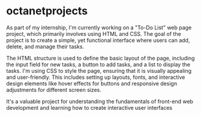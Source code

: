 # octanetprojects

As part of my internship, I'm currently working on a "To-Do List" web page project, which primarily involves using HTML and CSS. The goal of the project is to create a simple, yet functional interface where users can add, delete, and manage their tasks.

The HTML structure is used to define the basic layout of the page, including the input field for new tasks, a button to add tasks, and a list to display the tasks. I'm using CSS to style the page, ensuring that it is visually appealing and user-friendly. This includes setting up layouts, fonts, and interactive design elements like hover effects for buttons and responsive design adjustments for different screen sizes.

It's a valuable project for understanding the fundamentals of front-end web development and learning how to create interactive user interfaces
